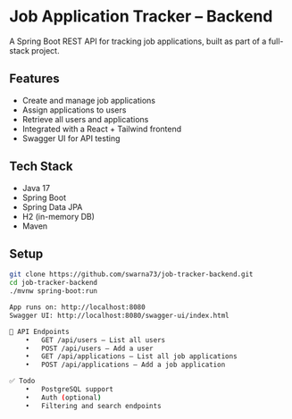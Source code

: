 # Job Application Tracker – Backend

A Spring Boot REST API for tracking job applications, built as part of a full-stack project.

##  Features

- Create and manage job applications
- Assign applications to users
- Retrieve all users and applications
- Integrated with a React + Tailwind frontend
- Swagger UI for API testing

##  Tech Stack

- Java 17
- Spring Boot
- Spring Data JPA
- H2 (in-memory DB)
- Maven

##  Setup

```bash
git clone https://github.com/swarna73/job-tracker-backend.git
cd job-tracker-backend
./mvnw spring-boot:run

App runs on: http://localhost:8080
Swagger UI: http://localhost:8080/swagger-ui/index.html

📁 API Endpoints
	•	GET /api/users – List all users
	•	POST /api/users – Add a user
	•	GET /api/applications – List all job applications
	•	POST /api/applications – Add a job application

✅ Todo
	•	PostgreSQL support
	•	Auth (optional)
	•	Filtering and search endpoints
